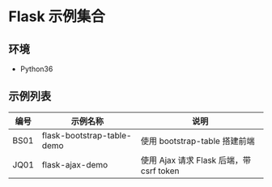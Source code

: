 # Flask 示例集合

## 环境

- Python36

## 示例列表

| 编号 | 示例名称                   | 说明                                     |
| ---- | -------------------------- | ---------------------------------------- |
| BS01 | flask-bootstrap-table-demo | 使用 bootstrap-table 搭建前端            |
| JQ01 | flask-ajax-demo            | 使用 Ajax 请求 Flask 后端，带 csrf token |
